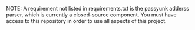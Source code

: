 NOTE: A requirement not listed in requirements.txt is the passyunk adderss
parser, which is currently a closed-source component. You must have access to
this repository in order to use all aspects of this project.